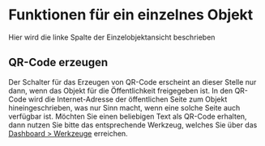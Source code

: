 # Funktionen für ein einzelnes Objekt

Hier wird die linke Spalte der Einzelobjektansicht beschrieben

## QR-Code erzeugen

Der Schalter für das Erzeugen von QR-Code erscheint an dieser Stelle nur dann, wenn das Objekt für die Öffentlichkeit freigegeben ist. In den QR-Code wird die Internet-Adresse der öffentlichen Seite zum Objekt hineingeschrieben, was nur Sinn macht, wenn eine solche Seite auch verfügbar ist. Möchten Sie einen beliebigen Text als QR-Code erhalten, dann nutzen Sie bitte das entsprechende Werkzeug, welches Sie über das [Dashboard > Werkzeuge](../Dashboard/README.md#qr-code-generator) erreichen.
